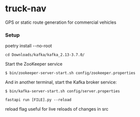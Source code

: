 # truck-nav
GPS or static route generation for commercial vehicles

### Setup

poetry install --no-root     

`cd Downloads/kafka/kafka_2.13-3.7.0/`

Start the ZooKeeper service 

`$ bin/zookeeper-server-start.sh config/zookeeper.properties`

And in another terminal, start the Kafka broker service:

`$ bin/kafka-server-start.sh config/server.properties`

`fastapi run [FILE].py --reload`

reload flag useful for live reloads of changes in src